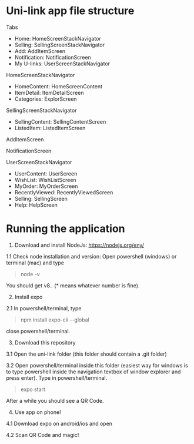 # Uni-link app file structure

Tabs

- Home: HomeScreenStackNavigator
- Selling: SellingScreenStackNavigator
- Add: AddItemScreen
- Notification: NotificationScreen
- My U-links: UserScreenStackNavigator

HomeScreenStackNavigator

- HomeContent: HomeScreenContent
- ItemDetail: ItemDetailScreen
- Categories: ExplorScreen

SellingScreenStackNavigator

- SellingContent: SellingContentScreen
- ListedItem: ListedItemScreen

AddItemScreen

NotificationScreen

UserScreenStackNavigator

- UserContent: UserScreen
- WishList: WishListScreen
- MyOrder: MyOrderScreen
- RecentlyViewed: RecentlyViewedScreen
- Selling: SellingScreen
- Help: HelpScreen

# Running the application
1. Download and install NodeJs: https://nodejs.org/eny/

1.1 Check node installation and version:
  Open powershell (windows) or terminal (mac) and type
  > node -v
  
  You should get v8.*.* (* means whatever number is fine).

2. Install expo
  
2.1 In powershell/terminal, type
> npm install expo-cli --global

close powershell/terminal.

3. Download this repository
  
3.1 Open the uni-link folder (this folder should contain a .git folder)
  
3.2 Open powershell/terminal inside this folder (easiest way for windows is to type powershell inside the navigation textbox of window explorer and press enter). Type in powershell/terminal.
> expo start

After a while you should see a QR Code. 

4. Use app on phone!
  
4.1 Download expo on android/ios and open
  
4.2 Scan QR Code and magic!
